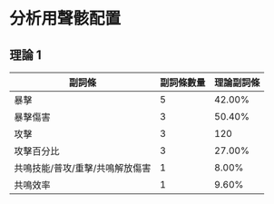 # 分析用聲骸配置

## 理論 1

| 副詞條                          | 副詞條數量 | 理論副詞條 |
| ------------------------------- | ---------- | ---------- |
| 暴擊                            | 5          | 42.00%     |
| 暴擊傷害                        | 3          | 50.40%     |
| 攻擊                            | 3          | 120        |
| 攻擊百分比                      | 3          | 27.00%     |
| 共鳴技能/普攻/重擊/共鳴解放傷害 | 1          | 8.00%      |
| 共鳴效率                        | 1          | 9.60%      |

